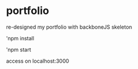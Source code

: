 # portfolio
re-designed my portfolio with backboneJS skeleton

  'npm install
  
  'npm start
  
access on localhost:3000
